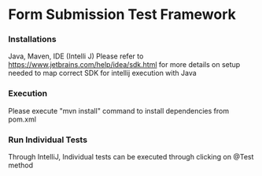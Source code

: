 # Form Submission Test Framework

### Installations
Java, Maven, IDE (Intelli J)
Please refer to https://www.jetbrains.com/help/idea/sdk.html for more details on setup needed to map correct SDK for intellij execution with Java
### Execution
Please execute "mvn install" command to install dependencies from pom.xml
### Run Individual Tests
Through IntelliJ, Individual tests can be executed through clicking on @Test method
